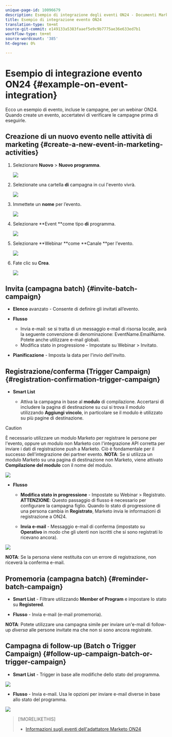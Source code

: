 ```yaml
---
unique-page-id: 10096679
description: Esempio di integrazione degli eventi ON24 - Documenti Marketo - Documentazione del prodotto
title: Esempio di integrazione evento ON24
translation-type: tm+mt
source-git-commit: e149133a5383faaef5e9c9b7775ae36e633ed7b1
workflow-type: tm+mt
source-wordcount: '385'
ht-degree: 0%

---
```



# Esempio di integrazione evento ON24 {#example-on-event-integration}

Ecco un esempio di evento, incluse le campagne, per un webinar ON24. Quando create un evento, accertatevi di verificare le campagne prima di eseguirle.

## Creazione di un nuovo evento nelle attività di marketing {#create-a-new-event-in-marketing-activities}

1. Selezionare **Nuovo** > **Nuovo programma**.

   ![](assets/image2015-12-22-15-3a35-3a15.png)

1. Selezionate una cartella **di** campagna in cui l&#39;evento vivrà.

   ![](assets/image2015-12-22-15-3a39-3a51.png)

1. Immettete un **nome** per l’evento.

   ![](assets/image2015-12-22-15-3a43-3a4.png)

1. Selezionare **Event **come tipo **di** programma.

   ![](assets/image2015-12-22-15-3a44-3a41.png)

1. Selezionare **Webinar **come **Canale **per l&#39;evento.

   ![](assets/image2015-12-22-15-3a46-3a34.png)

1. Fate clic su **Crea**.

   ![](assets/image2015-12-22-15-3a48-3a20.png)

## Invita (campagna batch)  {#invite-batch-campaign}

* **Elenco** avanzato - Consente di definire gli invitati all’evento.
* **Flusso**

   * Invia e-mail: se si tratta di un messaggio e-mail di risorsa locale, avrà la seguente convenzione di denominazione: EventName.EmailName. Potete anche utilizzare e-mail globali.
   * Modifica stato in progressione - Impostate su Webinar > Invitato.

* **Pianificazione** - Imposta la data per l&#39;invio dell&#39;invito.

## Registrazione/conferma (Trigger Campaign) {#registration-confirmation-trigger-campaign}

* **Smart List**

   * Attiva la campagna in base al **modulo** di compilazione. Accertarsi di includere la pagina di destinazione su cui si trova il modulo utilizzando **Aggiungi vincolo**, in particolare se il modulo è utilizzato su più pagine di destinazione.

>[!CAUTION]
>
>È necessario utilizzare un modulo Marketo per registrare le persone per l&#39;evento, oppure un modulo non Marketo con l&#39;integrazione API corretta per inviare i dati di registrazione push a Marketo. Ciò è fondamentale per il successo dell&#39;integrazione dei partner evento. **NOTA**: Se si utilizza un modulo Marketo su una pagina di destinazione non Marketo, viene attivato **Compilazione del modulo** con il nome del modulo.

![](assets/image2015-12-22-15-3a50-3a22.png)

* **Flusso**

   * **Modifica stato in progressione** - Impostate su Webinar > Registrato. **ATTENZIONE**: Questo passaggio di flusso è necessario per configurare la campagna figlio. Quando lo stato di progressione di una persona cambia in **Registrato**, Marketo invia le informazioni di registrazione a ON24.

   * **Invia e-mail** - Messaggio e-mail di conferma (impostato su **Operativo** in modo che gli utenti non iscritti che si sono registrati lo ricevano ancora).

![](assets/image2015-12-22-15-3a52-3a9.png)

**NOTA**: Se la persona viene restituita con un errore di registrazione, non riceverà la conferma e-mail.

## Promemoria (campagna batch) {#reminder-batch-campaign}

* **Smart List** - Filtrare utilizzando **Member of Program** e impostare lo stato su **Registered**.

* **Flusso** - Invia e-mail (e-mail promemoria).

**NOTA**: Potete utilizzare una campagna simile per inviare un&#39;e-mail di follow-up *diversa* alle persone invitate ma che non si sono ancora registrate.

## Campagna di follow-up (Batch o Trigger Campaign) {#follow-up-campaign-batch-or-trigger-campaign}

* **Smart List** - Trigger in base alle modifiche dello stato del programma.

![](assets/image2015-12-22-15-3a57-3a25.png)

* **Flusso** - Invia e-mail. Usa le opzioni per inviare e-mail diverse in base allo stato del programma.

![](assets/ten.png)

>[!MORELIKETHIS]
>
>* [Informazioni sugli eventi dell&#39;adattatore Marketo ON24](understanding-marketo-on24-adapter-events.md)

>



